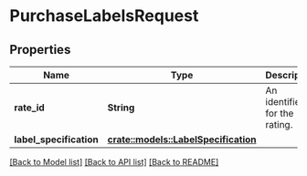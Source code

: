 # PurchaseLabelsRequest

## Properties

Name | Type | Description | Notes
------------ | ------------- | ------------- | -------------
**rate_id** | **String** | An identifier for the rating. | 
**label_specification** | [**crate::models::LabelSpecification**](LabelSpecification.md) |  | 

[[Back to Model list]](../README.md#documentation-for-models) [[Back to API list]](../README.md#documentation-for-api-endpoints) [[Back to README]](../README.md)



